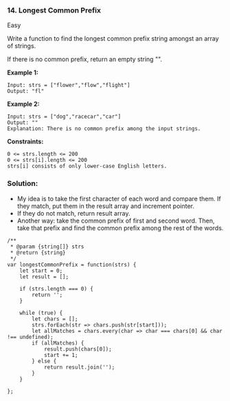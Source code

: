 ### 14. Longest Common Prefix
Easy

Write a function to find the longest common prefix string amongst an array of strings.

If there is no common prefix, return an empty string "".

**Example 1:**
```
Input: strs = ["flower","flow","flight"]
Output: "fl"
```

**Example 2:**
```
Input: strs = ["dog","racecar","car"]
Output: ""
Explanation: There is no common prefix among the input strings.
``` 

**Constraints:**
```
0 <= strs.length <= 200
0 <= strs[i].length <= 200
strs[i] consists of only lower-case English letters.
```

### Solution:
- My idea is to take the first character of each word and compare them. If they match, put them in the result array and increment pointer.
- If they do not match, return result array.
- Another way: take the common prefix of first and second word. Then, take that prefix and find the common prefix among the rest of the words.
```
/**
 * @param {string[]} strs
 * @return {string}
 */
var longestCommonPrefix = function(strs) {
    let start = 0;
    let result = [];
    
    if (strs.length === 0) {
        return '';
    }
    
    while (true) {
        let chars = [];
        strs.forEach(str => chars.push(str[start]));
        let allMatches = chars.every(char => char === chars[0] && char !== undefined);
        if (allMatches) {
            result.push(chars[0]);
            start += 1;
        } else {
            return result.join('');
        }        
    }

};
```

